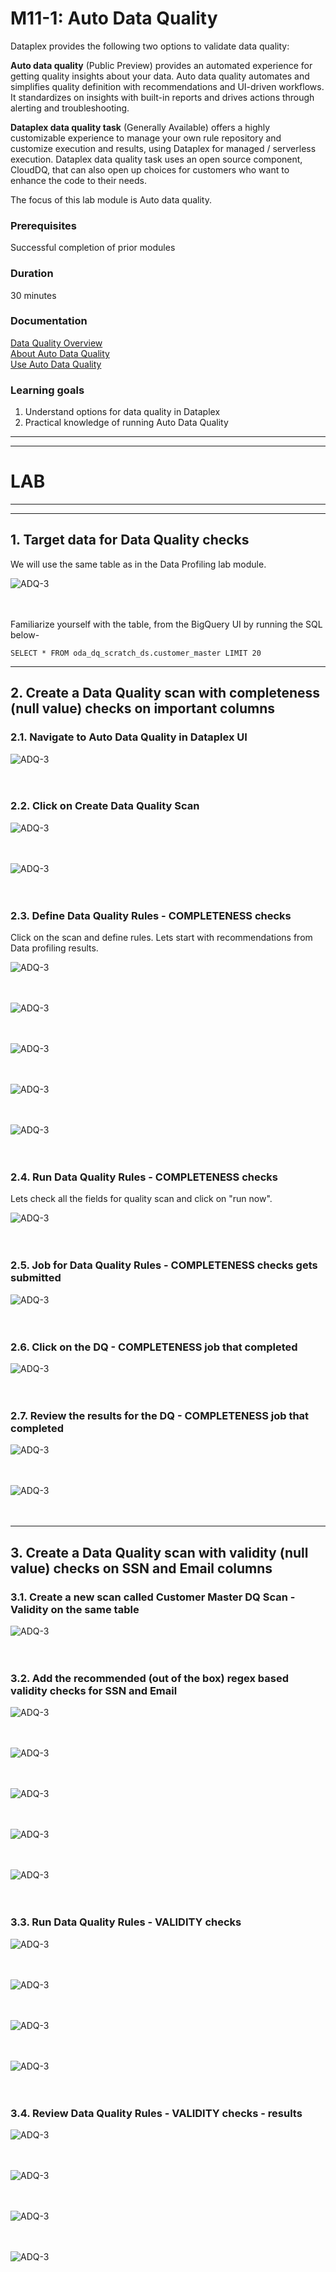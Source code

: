 
# M11-1: Auto Data Quality 

Dataplex provides the following two options to validate data quality:

**Auto data quality** (Public Preview) provides an automated experience for getting quality insights about your data. Auto data quality automates and simplifies quality definition with recommendations and UI-driven workflows. It standardizes on insights with built-in reports and drives actions through alerting and troubleshooting.

**Dataplex data quality task** (Generally Available) offers a highly customizable experience to manage your own rule repository and customize execution and results, using Dataplex for managed / serverless execution. Dataplex data quality task uses an open source component, CloudDQ, that can also open up choices for customers who want to enhance the code to their needs.

The focus of this lab module is Auto data quality.

### Prerequisites

Successful completion of prior modules

### Duration

30 minutes

### Documentation 

[Data Quality Overview](https://cloud.google.com/dataplex/docs/data-quality-overview)<br>
[About Auto Data Quality](https://cloud.google.com/dataplex/docs/auto-data-quality-overview)<br>
[Use Auto Data Quality](https://cloud.google.com/dataplex/docs/use-auto-data-quality)<br>


### Learning goals

1. Understand options for data quality in Dataplex
2. Practical knowledge of running Auto Data Quality

<hr>
<hr>

# LAB

<hr>
<hr>

## 1. Target data for Data Quality checks

We will use the same table as in the Data Profiling lab module.

![ADQ-3](../01-images/module-10-1-04.png)   
<br><br>

Familiarize yourself with the table, from the BigQuery UI by running the SQL below-

```
SELECT * FROM oda_dq_scratch_ds.customer_master LIMIT 20

```

<hr>

## 2. Create a Data Quality scan with completeness (null value) checks on important columns

### 2.1. Navigate to Auto Data Quality in Dataplex UI

![ADQ-3](../01-images/module-11-1-11.png)   
<br><br>

### 2.2. Click on Create Data Quality Scan

![ADQ-3](../01-images/module-11-1-12.png)   
<br><br>

![ADQ-3](../01-images/module-11-1-13.png)   
<br><br>

### 2.3. Define Data Quality Rules - COMPLETENESS checks

Click on the scan and define rules. Lets start with recommendations from Data profiling results.

![ADQ-3](../01-images/module-11-1-17.png)   
<br><br>

![ADQ-3](../01-images/module-11-1-18.png)   
<br><br>

![ADQ-3](../01-images/module-11-1-19.png)   
<br><br>

![ADQ-3](../01-images/module-11-1-20.png)   
<br><br>

![ADQ-3](../01-images/module-11-1-21.png)   
<br><br>


### 2.4. Run Data Quality Rules - COMPLETENESS checks

Lets check all the fields for quality scan and click on "run now".

![ADQ-3](../01-images/module-11-1-22.png)   
<br><br>

### 2.5. Job for Data Quality Rules - COMPLETENESS checks gets submitted

![ADQ-3](../01-images/module-11-1-23.png)   
<br><br>

### 2.6. Click on the DQ - COMPLETENESS job that completed

![ADQ-3](../01-images/module-11-1-24.png)   
<br><br>

### 2.7. Review the results for the DQ - COMPLETENESS job that completed

![ADQ-3](../01-images/module-11-1-25.png)   
<br><br>

![ADQ-3](../01-images/module-11-1-26.png)   
<br><br>

<hr>

## 3. Create a Data Quality scan with validity (null value) checks on SSN and Email columns

### 3.1. Create a new scan called Customer Master DQ Scan - Validity on the same table

![ADQ-3](../01-images/module-11-1-27.png)   
<br><br>

### 3.2. Add the recommended (out of the box) regex based validity checks for SSN and Email

![ADQ-3](../01-images/module-11-1-28.png)   
<br><br>

![ADQ-3](../01-images/module-11-1-29.png)   
<br><br>

![ADQ-3](../01-images/module-11-1-30.png)   
<br><br>


![ADQ-3](../01-images/module-11-1-31.png)   
<br><br>


![ADQ-3](../01-images/module-11-1-32.png)   
<br><br>


### 3.3. Run Data Quality Rules - VALIDITY checks


![ADQ-3](../01-images/module-11-1-33.png)   
<br><br>


![ADQ-3](../01-images/module-11-1-34.png)   
<br><br>


![ADQ-3](../01-images/module-11-1-35.png)   
<br><br>


![ADQ-3](../01-images/module-11-1-36.png)   
<br><br>

### 3.4. Review Data Quality Rules - VALIDITY checks - results

![ADQ-3](../01-images/module-11-1-37.png)   
<br><br>


![ADQ-3](../01-images/module-11-1-38.png)   
<br><br>


![ADQ-3](../01-images/module-11-1-39.png)   
<br><br>


![ADQ-3](../01-images/module-11-1-40.png)   
<br><br>






